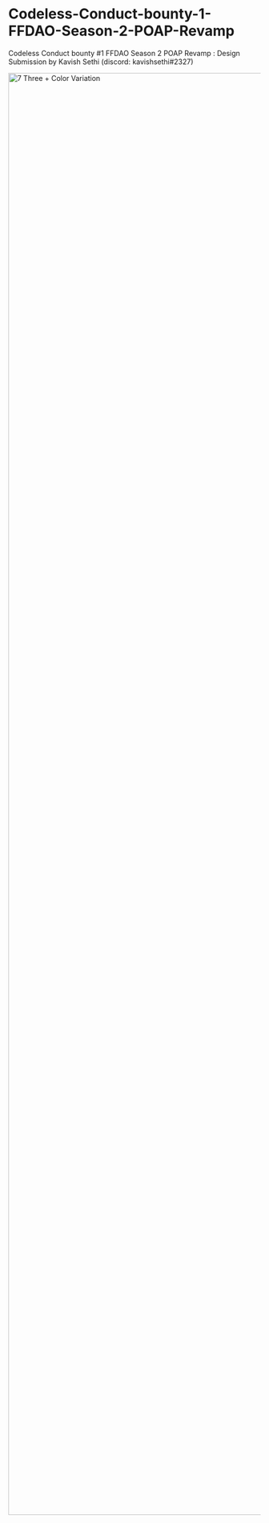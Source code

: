 # Codeless-Conduct-bounty-1-FFDAO-Season-2-POAP-Revamp
Codeless Conduct bounty #1 FFDAO Season 2 POAP Revamp : Design Submission by Kavish Sethi (discord: kavishsethi#2327)


<img width="2880" alt="7  Three + Color Variation" src="https://user-images.githubusercontent.com/98817348/157299538-1b5a0358-af68-442d-ad73-6b287f870e03.png">
